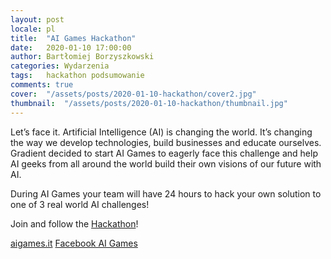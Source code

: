 ```yaml
---
layout: post
locale: pl
title:  "AI Games Hackathon"
date:   2020-01-10 17:00:00
author: Bartłomiej Borzyszkowski
categories: Wydarzenia
tags:	hackathon podsumowanie
comments: true
cover:  "/assets/posts/2020-01-10-hackathon/cover2.jpg"
thumbnail:  "/assets/posts/2020-01-10-hackathon/thumbnail.jpg"
---
```


Let’s face it. Artificial Intelligence (AI) is changing the world. It’s changing the way we develop technologies, build businesses and educate ourselves. Gradient decided to start AI Games to eagerly face this challenge and help AI geeks from all around the world build their own visions of our future with AI.

During AI Games your team will have 24 hours to hack your own solution to one of 3 real world AI challenges! 

Join and follow the [Hackathon](https://aigames.it/)!

[aigames.it](https://aigames.it/)
[Facebook AI Games](https://www.facebook.com/AIGamesHackathon)